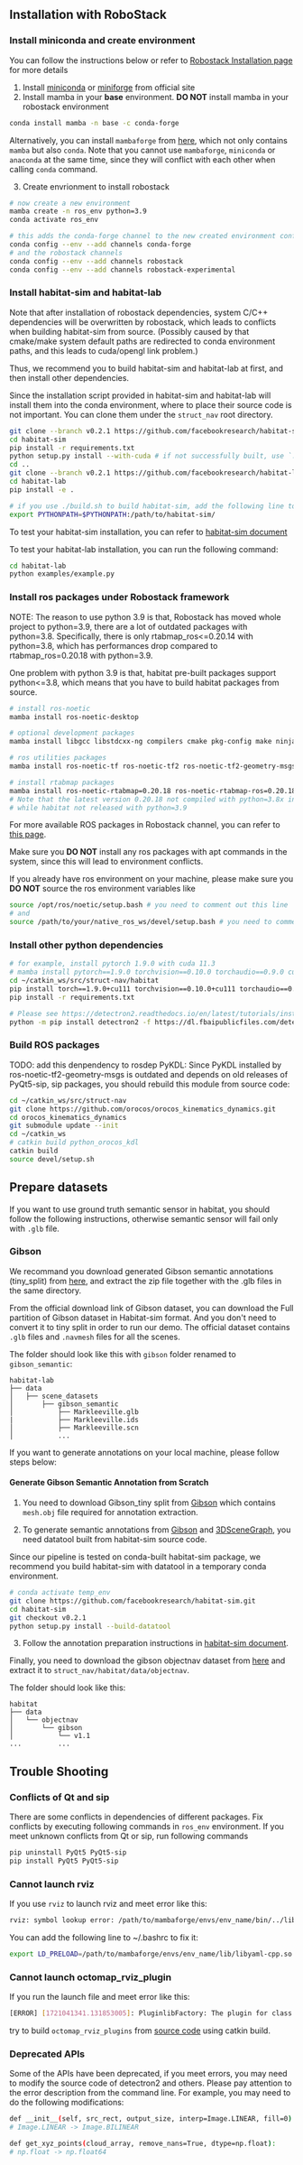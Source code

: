 ## Installation with RoboStack

### Install miniconda and create environment 

You can follow the instructions below or refer to [Robostack Installation page](https://robostack.github.io/GettingStarted.html) for more details

1. Install [miniconda](https://docs.conda.io/en/latest/miniconda.html) or [miniforge](https://github.com/conda-forge/miniforge) from official site
2. Install mamba in your **base** environment. **DO NOT** install mamba in your robostack environment 
```bash
conda install mamba -n base -c conda-forge
```

Alternatively, you can install `mambaforge` from [here](https://mamba.readthedocs.io/en/latest/installation/mamba-installation.html), which not only contains `mamba` but also `conda`. Note that you cannot use `mambaforge`, `miniconda` or `anaconda` at the same time, since they will conflict with each other when calling `conda` command.

3. Create envrionment to install robostack 

```bash
# now create a new environment
mamba create -n ros_env python=3.9
conda activate ros_env

# this adds the conda-forge channel to the new created environment configuration
conda config --env --add channels conda-forge
# and the robostack channels
conda config --env --add channels robostack
conda config --env --add channels robostack-experimental
```


### Install habitat-sim and habitat-lab
Note that after installation of robostack dependencies, system C/C++ dependencies will be overwritten by 
robostack, which leads to conflicts when building habitat-sim from source. (Possibly caused by that cmake/make system default paths 
are redirected to conda environment paths, and this leads to cuda/opengl link problem.) 

Thus, we recommend you to build habitat-sim and habitat-lab at first, and then install other dependencies.

Since the installation script provided in habitat-sim and habitat-lab will install them into the conda environment, where to place their source code is not important. You can clone them under the `struct_nav` root directory.

```bash
git clone --branch v0.2.1 https://github.com/facebookresearch/habitat-sim.git
cd habitat-sim 
pip install -r requirements.txt    
python setup.py install --with-cuda # if not successfully built, use `./build.sh --with-cuda` instead
cd ..
git clone --branch v0.2.1 https://github.com/facebookresearch/habitat-lab.git
cd habitat-lab
pip install -e .

# if you use ./build.sh to build habitat-sim, add the following line to your ~/.bashrc
export PYTHONPATH=$PYTHONPATH:/path/to/habitat-sim/

```

To test your habitat-sim installation, you can refer to [habitat-sim document](https://github.com/facebookresearch/habitat-sim/tree/v0.2.1?tab=readme-ov-file#testing)

To test your habitat-lab installation, you can run the following command:

```bash
cd habitat-lab
python examples/example.py
```

### Install ros packages under Robostack framework

NOTE: The reason to use python 3.9 is that, Robostack has moved whole project to 
python=3.9, there are a lot of outdated packages with python=3.8. Specifically, 
there is only rtabmap_ros<=0.20.14 with python=3.8, which has performances drop compared to rtabmap_ros=0.20.18 with python=3.9.  

One problem with python 3.9 is that, habitat pre-built packages support python<=3.8, which
means that you have to build habitat packages from source. 

```bash
# install ros-noetic
mamba install ros-noetic-desktop

# optional development packages
mamba install libgcc libstdcxx-ng compilers cmake pkg-config make ninja colcon-common-extensions catkin_tools rosdep

# ros utilities packages
mamba install ros-noetic-tf ros-noetic-tf2 ros-noetic-tf2-geometry-msgs ros-noetic-ros-numpy

# install rtabmap packages
mamba install ros-noetic-rtabmap=0.20.18 ros-noetic-rtabmap-ros=0.20.18
# Note that the latest version 0.20.18 not compiled with python=3.8x in robostack
# while habitat not released with python=3.9
```

For more available ROS packages in Robostack channel, you can refer to [this page](https://robostack.github.io/noetic.html).

Make sure you **DO NOT** install any ros packages with apt commands in the system, since this will lead to environment conflicts.

If you already have ros environment on your machine, please make sure you **DO NOT** source the ros environment variables like
```bash
source /opt/ros/noetic/setup.bash # you need to comment out this line
# and
source /path/to/your/native_ros_ws/devel/setup.bash # you need to comment out this line
```


### Install other python dependencies

```bash
# for example, install pytorch 1.9.0 with cuda 11.3
# mamba install pytorch==1.9.0 torchvision==0.10.0 torchaudio==0.9.0 cudatoolkit=11.3 -c pytorch -c conda-forge
cd ~/catkin_ws/src/struct-nav/habitat
pip install torch==1.9.0+cu111 torchvision==0.10.0+cu111 torchaudio==0.9.0 -f https://download.pytorch.org/whl/torch_stable.html
pip install -r requirements.txt

# Please see https://detectron2.readthedocs.io/en/latest/tutorials/install.html for install instructions. If you follow the same package versions in steps above to install environment, you could also execute following commands to install detectron2.
python -m pip install detectron2 -f https://dl.fbaipublicfiles.com/detectron2/wheels/cu111/torch1.9/index.html
```
### Build ROS packages

TODO: add this denpendency to rosdep
PyKDL: Since PyKDL installed by ros-noetic-tf2-geometry-msgs is outdated and depends on old releases of PyQt5-sip, sip packages, you should rebuild this module from source code:

```bash
cd ~/catkin_ws/src/struct-nav
git clone https://github.com/orocos/orocos_kinematics_dynamics.git
cd orocos_kinematics_dynamics
git submodule update --init
cd ~/catkin_ws
# catkin build python_orocos_kdl
catkin build
source devel/setup.sh
```

## Prepare datasets

If you want to use ground truth semantic sensor in habitat, you should follow the following instructions, otherwise semantic sensor will fail only with `.glb` file.

### Gibson 
We recommand you download generated Gibson semantic annotations (tiny_split) from [here](https://drive.google.com/file/d/1v71yumz-cRihiTGnW9hzVSU3JuMRp3Uy/view?usp=sharing), and extract the zip file together with the .glb files in the same directory.

From the official download link of Gibson dataset, you can download the Full partition of Gibson dataset in Habitat-sim format. And you don't need to convert it to tiny split in order to run our demo. The official dataset contains `.glb` files and `.navmesh` files for all the scenes.

The folder should look like this with `gibson` folder renamed to `gibson_semantic`:
```
habitat-lab
├── data
│   ├── scene_datasets
│       ├── gibson_semantic
│           ├── Markleeville.glb
|           ├── Markleeville.ids
│           ├── Markleeville.scn
│           ...
```


If you want to generate annotations on your local machine, please follow steps below: 

#### **Generate Gibson Semantic Annotation from Scratch**

1. You need to download Gibson_tiny split from [Gibson](https://github.com/StanfordVL/GibsonEnv) which contains `mesh.obj` file required for annotation extraction. 

2. To generate semantic annotations from [Gibson](https://github.com/StanfordVL/GibsonEnv) and [3DSceneGraph](https://3dscenegraph.stanford.edu/), you need datatool built from habitat-sim source code.

Since our pipeline is tested on conda-built habitat-sim package, we recommend you build habitat-sim with datatool in a temporary conda environment.

```bash
# conda activate temp_env
git clone https://github.com/facebookresearch/habitat-sim.git
cd habitat-sim 
git checkout v0.2.1
python setup.py install --build-datatool
```

3. Follow the annotation preparation instructions in [habitat-sim document](https://github.com/facebookresearch/habitat-sim/blob/main/DATASETS.md#gibson-and-3dscenegraph-datasets).


Finally, you need to download the gibson objectnav dataset from [here](https://github.com/devendrachaplot/Object-Goal-Navigation#downloading-episode-dataset) and extract it to `struct_nav/habitat/data/objectnav`.

The folder should look like this:
```
habitat
├── data
│   └── objectnav
│       └── gibson
│           └── v1.1
...         ...
```

## Trouble Shooting

### Conflicts of Qt and sip

There are some conflicts in dependencies of different packages. Fix conflicts by executing following commands in `ros_env` environment. If you meet unknown conflicts from Qt or sip, run following commands

```bash
pip uninstall PyQt5 PyQt5-sip
pip install PyQt5 PyQt5-sip
```

### Cannot launch rviz
If you use `rviz` to launch rviz and meet error like this:

```bash
rviz: symbol lookup error: /path/to/mambaforge/envs/env_name/bin/../lib/librviz.so: undefined symbol: _ZTIN4YAML13BadConversionE
```

You can add the following line to ~/.bashrc to fix it:

```bash
export LD_PRELOAD=/path/to/mambaforge/envs/env_name/lib/libyaml-cpp.so
```

### Cannot launch octomap_rviz_plugin

If you run the launch file and meet error like this:

```bash
[ERROR] [1721041341.131853005]: PluginlibFactory: The plugin for class 'octomap_rviz_plugin/ColorOccupancyGrid' failed to load.  Error: According to the loaded plugin descriptions the class octomap_rviz_plugin/ColorOccupancyGrid with base class type rviz::Display does not exist. Declared types are  rtabmap_ros/Info rtabmap_ros/MapCloud rtabmap_ros/MapGraph rviz/AccelStamped rviz/Axes rviz/Camera rviz/DepthCloud rviz/Effort rviz/FluidPressure rviz/Grid rviz/GridCells rviz/Illuminance rviz/Image rviz/InteractiveMarkers rviz/LaserScan rviz/Map rviz/Marker rviz/MarkerArray rviz/Odometry rviz/Path rviz/PointCloud rviz/PointCloud2 rviz/PointStamped rviz/Polygon rviz/Pose rviz/PoseArray rviz/PoseWithCovariance rviz/Range rviz/RelativeHumidity rviz/RobotModel rviz/TF rviz/Temperature rviz/TwistStamped rviz/WrenchStamped rviz_plugin_tutorials/Imu
```

try to build `octomap_rviz_plugins` from [source code](https://github.com/OctoMap/octomap_rviz_plugins) using catkin build.

### Deprecated APIs

Some of the APIs have been deprecated, if you meet errors, you may need to modify the source code of detectron2 and others. Please pay attention to the error description from the command line. For example, you may need to do the following modifications:

```bash
def __init__(self, src_rect, output_size, interp=Image.LINEAR, fill=0):
# Image.LINEAR -> Image.BILINEAR

def get_xyz_points(cloud_array, remove_nans=True, dtype=np.float):
# np.float -> np.float64
```

